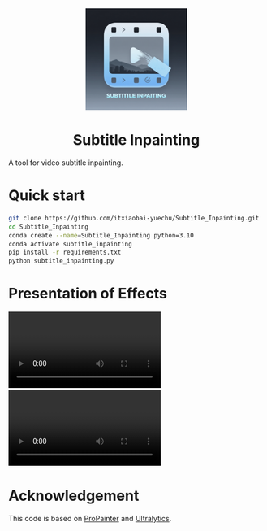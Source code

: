 <div align="center">
  <img src="https://github.com/itxiaobai-yuechu/Subtitle_Inpainting/blob/main/assets/Logo.png" style="width: 200px; height: auto">
  <h1>Subtitle Inpainting</h1>
</div>
A tool for video subtitle inpainting.

# Quick start
```bash
git clone https://github.com/itxiaobai-yuechu/Subtitle_Inpainting.git
cd Subtitle_Inpainting
conda create --name=Subtitle_Inpainting python=3.10
conda activate subtitle_inpainting
pip install -r requirements.txt
python subtitle_inpainting.py
```

# Presentation of Effects
<video src="https://github.com/user-attachments/assets/4a1beeb0-6318-4436-b0e5-230f1a9d4ffb" controls></video>
<video src="https://github.com/user-attachments/assets/27e7df86-1133-40dc-80fc-36b4343b9059" controls></video>

# Acknowledgement
This code is based on [ProPainter](https://github.com/sczhou/ProPainter) and [Ultralytics](https://github.com/ultralytics/ultralytics).
